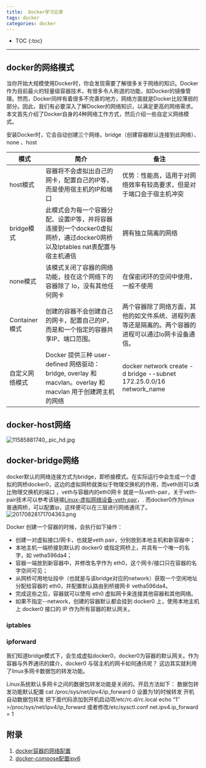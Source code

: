 ```yaml
---
title:  Docker学习记录
tags: docker
categories: docker
---
```


* TOC
{:toc}

---

## docker的网络模式
当你开始大规模使用Docker时，你会发现需要了解很多关于网络的知识。Docker作为目前最火的轻量级容器技术，有很多令人称道的功能，如Docker的镜像管理。然而，Docker同样有着很多不完善的地方，网络方面就是Docker比较薄弱的部分。因此，我们有必要深入了解Docker的网络知识，以满足更高的网络需求。本文首先介绍了Docker自身的4种网络工作方式，然后介绍一些自定义网络模式。

安装Docker时，它会自动创建三个网络，bridge（创建容器默认连接到此网络）、 none 、host

 |  模式  | 简介  | 备注|
 | -----  | -------- |------|
 | host模式 |  容器将不会虚拟出自己的网卡，配置自己的IP等，而是使用宿主机的IP和端口| 优势：性能高，适用于对网络效率有较高要求，但是对于端口会于宿主机冲突
 | bridge模式 |  此模式会为每一个容器分配、设置IP等，并将容器连接到一个docker0虚拟网桥，通过docker0网桥以及Iptables nat表配置与宿主机通信| 拥有独立隔离的网络
 | none模式 |  该模式关闭了容器的网络功能，挂在这个网络下的容器除了 lo，没有其他任何网卡| 在保密闭环的空间中使用，一般不使用
 | Container模式| 创建的容器不会创建自己的网卡，配置自己的IP，而是和一个指定的容器共享IP、端口范围。 | 两个容器除了网络方面，其他的如文件系统、进程列表等还是隔离的。两个容器的进程可以通过lo网卡设备通信。
 |自定义网络模式|Docker 提供三种 user-defined 网络驱动：bridge, overlay 和 macvlan。overlay 和 macvlan 用于创建跨主机的网络| docker network create -d bridge --subnet 172.25.0.0/16 network_name

## docker-host网络


![11585881740_.pic_hd.jpg](https://i.loli.net/2020/04/03/O7QHclIBdDsPyJt.jpg)


## docker-bridge网络

docker默认的网络连接方式为bridge，即桥接模式。在实际运行中会生成一个虚拟的网桥docker0，这边的虚拟网桥就类似于物理交换机的作用，而veth则可以类比物理交换机的端口 ，veth与容器内的eth0网卡 就是一队veth-pair，关于veth-pair技术可以参考该链接[Linux-虚拟网络设备-veth pair](https://blog.csdn.net/sld880311/article/details/77650937)，. 而docker0作为linux普通网桥，可以配置ip，这样便可以在三层进行网络通讯了。
![20170828171704363.png](https://i.loli.net/2020/04/03/RlYnkBuwthHeOM3.png)

Docker 创建一个容器的时候，会执行如下操作：

 - 创建一对虚拟接口/网卡，也就是veth pair，分别放到本地主机和新容器中；
 - 本地主机一端桥接到默认的 docker0 或指定网桥上，并具有一个唯一的名字，如 vetha596da4；
 - 容器一端放到新容器中，并修改名字作为 eth0，这个网卡/接口只在容器的名字空间可见；
 - 从网桥可用地址段中（也就是与该bridge对应的network）获取一个空闲地址分配给容器的 eth0，并配置默认路由到桥接网卡 vetha596da4。
- 完成这些之后，容器就可以使用 eth0 虚拟网卡来连接其他容器和其他网络。
- 如果不指定--network，创建的容器默认都会挂到 docker0 上，使用本地主机上 docker0 接口的 IP 作为所有容器的默认网关。

### iptables



### ipforward

我们知道bridge模式下，会生成虚拟docker0，docker0为容器的默认网关。作为容器与外界通讯的媒介，docker0 与宿主机的网卡如何通讯呢？ 这边其实就利用了linux多网卡数据包的转发功能。

Linux系统默认多网卡之间的数据包转发功能是关闭的。开启方法如下：
数据包转发功能默认配置
cat /proc/sys/net/ipv4/ip_forward
0
设置为1的时候转发
开机自动数据包转发
把下面代码添加到开机启动项/etc/rc.d/rc.local
echo “1″ >/proc/sys/net/ipv4/ip_forward
或者修改/etc/sysctl.conf
net.ipv4.ip_forward = 1

## 






## 附录
1. [docker容器的网络配置](https://blog.csdn.net/ithaibiantingsong/article/details/81386307)
2. [docker-compose配置ipv6](http://www.cocoachina.com/articles/60630)
